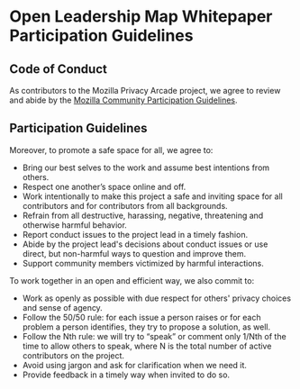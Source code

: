 # Open Leadership Map Whitepaper Participation Guidelines

## Code of Conduct

As contributors to the Mozilla Privacy Arcade project, we agree to review and abide by the [Mozilla Community Participation Guidelines](https://www.mozilla.org/en-US/about/governance/policies/participation/).

## Participation Guidelines

Moreover, to promote a safe space for all, we agree to:

- Bring our best selves to the work and assume best intentions from others.
- Respect one another’s space online and off.
- Work intentionally to make this project a safe and inviting space for all contributors and for contributors from all backgrounds.
- Refrain from all destructive, harassing, negative, threatening and otherwise harmful behavior. 
- Report conduct issues to the project lead in a timely fashion.
- Abide by the project lead's decisions about conduct issues or use direct, but non-harmful ways to question and improve them.
- Support community members victimized by harmful interactions.

To work together in an open and efficient way, we also commit to:

- Work as openly as possible with due respect for others' privacy choices and sense of agency.
- Follow the 50/50 rule: for each issue a person raises or for each problem a person identifies, they try to propose a solution, as well.
- Follow the Nth rule: we will try to “speak” or comment only 1/Nth of the time to allow others to speak, where N is the total number of active contributors on the project.
- Avoid using jargon and ask for clarification when we need it.
- Provide feedback in a timely way when invited to do so.
